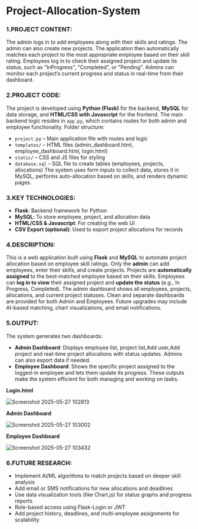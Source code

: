 # Project-Allocation-System

### 1.PROJECT CONTENT:
The admin logs in to add employees along with their skills and ratings. The admin can also create new projects. The application then automatically matches each project to the most appropriate employee based on their skill rating. Employees log in to check their assigned project and update its status, such as "InProgress", "Completed", or "Pending". Admins can monitor each project’s current progress and status in real-time from their dashboard.

### 2.PROJECT CODE:

  The project is developed using **Python (Flask)** for the backend, **MySQL** for data storage, and **HTML/CSS with Javascript** for the frontend. The main backend logic resides in `app.py`, which contains routes for both admin and employee functionality.
Folder structure:
- `project.py` – Main application file with routes and logic
- `templates/` – HTML files (admin_dashboard.html, employee_dashboard.html, login.html)
- `static/` – CSS and JS files for styling
- `database.sql` – SQL file to create tables (employees, projects, allocations)
The system uses form inputs to collect data, stores it in MySQL, performs auto-allocation based on skills, and renders dynamic pages.

### 3.KEY TECHNOLOGIES:

- **Flask**: Backend framework for Python
- **MySQL**: To store employee, project, and allocation data
- **HTML/CSS & Javascript**: For creating the web UI
-  **CSV Export (optional)**: Used to export project allocations for records

### 4.DESCRIPTION:
This is a web application built using **Flask** and **MySQL** to automate project allocation based on employee skill ratings.  Only the **admin** can add employees, enter their skills, and create projects.  Projects are **automatically assigned** to the best-matched employee based on their skills.  Employees can **log in to view** their assigned project and **update the status** (e.g., In Progress, Completed).  The admin dashboard shows all employees, projects, allocations, and current project statuses.  Clean and separate dashboards are provided for both Admin and Employees. Future upgrades may include AI-based matching, chart visualizations, and email notifications.

### 5.OUTPUT:

  The system generates two dashboards:
- **Admin Dashboard**: Displays employee list, project list,Add user,Add project and real-time project allocations with status updates. Admins can also export data if needed.
- **Employee Dashboard**: Shows the specific project assigned to the logged-in employee and lets them update its progress.
These outputs make the system efficient for both managing and working on tasks.

**Login.html**

![Screenshot 2025-05-27 102813](https://github.com/user-attachments/assets/d4842abc-e9c6-4334-8fd7-57d2fe8e9fe3)

**Admin Dashboard**

  ![Screenshot 2025-05-27 103002](https://github.com/user-attachments/assets/08cb6044-de53-4bd1-8af1-4d82d0ef49a7)
  
**Employee Dashboard**

![Screenshot 2025-05-27 103432](https://github.com/user-attachments/assets/c2b82172-0c57-4fef-b51a-f26a1ffd3d21)

### 6.FUTURE RESEARCH:

- Implement AI/ML algorithms to match projects based on deeper skill analysis
- Add email or SMS notifications for new allocations and deadlines
- Use data visualization tools (like Chart.js) for status graphs and progress reports
- Role-based access using Flask-Login or JWT
- Add project history, deadlines, and multi-employee assignments for scalability
